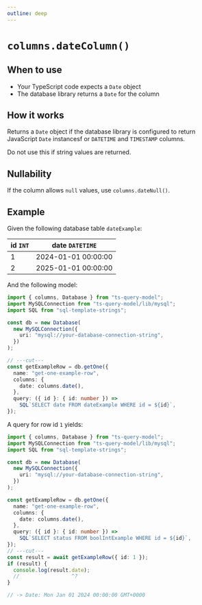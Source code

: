 ```yaml
---
outline: deep
---
```


# `columns.dateColumn()`

## When to use

- Your TypeScript code expects a `Date` object
- The database library returns a `Date` for the column

## How it works

Returns a `Date` object if the database library is configured to return
JavaScript `Date` instancesf or `DATETIME` and `TIMESTAMP` columns.

Do not use this if string values are returned.

## Nullability

If the column allows `null` values, use `columns.dateNull()`.

## Example

Given the following database table `dateExample`:

| id `INT` | date `DATETIME`     |
| -------- | ------------------- |
| 1        | 2024-01-01 00:00:00 |
| 2        | 2025-01-01 00:00:00 |

And the following model:

```ts twoslash
import { columns, Database } from "ts-query-model";
import MySQLConnection from "ts-query-model/lib/mysql";
import SQL from "sql-template-strings";

const db = new Database(
  new MySQLConnection({
    uri: "mysql://your-database-connection-string",
  })
);

// ---cut---
const getExampleRow = db.getOne({
  name: "get-one-example-row",
  columns: {
    date: columns.date(),
  },
  query: ({ id }: { id: number }) =>
    SQL`SELECT date FROM dateExample WHERE id = ${id}`,
});
```

A query for row id `1` yields:

```ts twoslash
import { columns, Database } from "ts-query-model";
import MySQLConnection from "ts-query-model/lib/mysql";
import SQL from "sql-template-strings";

const db = new Database(
  new MySQLConnection({
    uri: "mysql://your-database-connection-string",
  })
);

const getExampleRow = db.getOne({
  name: "get-one-example-row",
  columns: {
    date: columns.date(),
  },
  query: ({ id }: { id: number }) =>
    SQL`SELECT status FROM boolIntExample WHERE id = ${id}`,
});
// ---cut---
const result = await getExampleRow({ id: 1 });
if (result) {
  console.log(result.date);
  //                 ^?
}

// -> Date: Mon Jan 01 2024 00:00:00 GMT+0000
```
